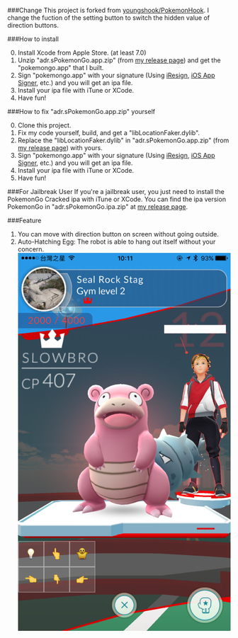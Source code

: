 ###Change
This project is forked from [youngshook/PokemonHook](https://github.com/youngshook/PokemonHook). I change the fuction of the setting button to switch the hidden value of direction buttons.

###How to install 

0. Install Xcode from Apple Store. (at least 7.0)
1. Unzip "adr.sPokemonGo.app.zip" (from [my release page](https://github.com/aaaddress1/PokemonHook/releases)) and get the "pokemongo.app" that I built.
2. Sign "pokemongo.app" with your signature (Using [iResign](https://github.com/maciekish/iReSign), [iOS App Signer](https://dantheman827.github.io/ios-app-signer/), etc.) and you will get an ipa file.
3. Install your ipa file with iTune or XCode.
4. Have fun!

###How to fix "adr.sPokemonGo.app.zip" yourself

0. Clone this project.
1. Fix my code yourself, build, and get a "libLocationFaker.dylib".
2. Replace the "libLocationFaker.dylib" in "adr.sPokemonGo.app.zip" (from [my release page](https://github.com/aaaddress1/PokemonHook/releases)) with yours.
3. Sign "pokemongo.app" with your signature (Using [iResign](https://github.com/maciekish/iReSign), [iOS App Signer](https://dantheman827.github.io/ios-app-signer/), etc.) and you will get an ipa file.
4. Install your ipa file with iTune or XCode.
5. Have fun!

###For Jailbreak User
If you're a jailbreak user, you just need to install the PokemonGo Cracked ipa with iTune or XCode. You can find the ipa version PokemonGo in "adr.sPokemonGo.ipa.zip" at [my release page](https://github.com/aaaddress1/PokemonHook/releases).

###Feature
1. You can move with direction button on screen without going outside.
2. Auto-Hatching Egg: The robot is able to hang out itself without your concern.
![Demo.png](Demo.PNG)
